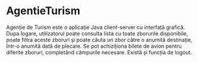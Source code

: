 # AgentieTurism

Agenție de Turism este o aplicație Java client-server cu interfață grafică. Dupa logare, utilizatorul poate consulta lista cu toate zborurile disponibile, poate filtra aceste zboruri și poate căuta un zbor către o anumită destinație, într-o anumită dată de plecare. Se pot achiziționa bilete de avion pentru diferite zboruri, completând câmpurile necesare. Există și funcția de logout.
